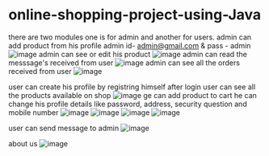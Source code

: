# online-shopping-project-using-Java

there are two modules one is for admin and another for users.
admin can add product from his profile 
admin id- admin@gmail.com & pass -  admin
![image](https://github.com/Sumitkatkar/online-shopping-project-using-Java/assets/118961073/df86366b-a5b9-49ad-b59f-19a8fb87e3cc)
admin can see or edit his product
![image](https://github.com/Sumitkatkar/online-shopping-project-using-Java/assets/118961073/a02f24c0-a11e-447b-87f0-e9d47757b42b)
admin can read the messsage's received from user
![image](https://github.com/Sumitkatkar/online-shopping-project-using-Java/assets/118961073/78c0e6e1-86a4-4afa-9837-0f37769a4a12)
admin can see all the orders received from user
![image](https://github.com/Sumitkatkar/online-shopping-project-using-Java/assets/118961073/b86b4768-213f-4e41-966d-fc4caae372a7)

user can create his profile by registring himself
after login user can see all the products available on shop
![image](https://github.com/Sumitkatkar/online-shopping-project-using-Java/assets/118961073/3e1dd295-077e-4541-815a-f2ae053bdba7)
ge can add product to cart
he can change his profile details like password, address, security question and mobile number
![image](https://github.com/Sumitkatkar/online-shopping-project-using-Java/assets/118961073/3d53fd4c-47a9-4f5d-9cff-2755c0ca2963)
![image](https://github.com/Sumitkatkar/online-shopping-project-using-Java/assets/118961073/966a66b8-278b-4b2d-8760-2e3e0cfd2899)
![image](https://github.com/Sumitkatkar/online-shopping-project-using-Java/assets/118961073/a06a0974-b42b-46fa-b40c-151af4c41d56)
![image](https://github.com/Sumitkatkar/online-shopping-project-using-Java/assets/118961073/ee32cde1-b943-42bd-9605-4e9adf65e136)

user can send message to admin
![image](https://github.com/Sumitkatkar/online-shopping-project-using-Java/assets/118961073/67402923-2423-47d2-aa73-f75a61767677)

about us
![image](https://github.com/Sumitkatkar/online-shopping-project-using-Java/assets/118961073/defee924-d10e-4737-a667-51175443a0db)

